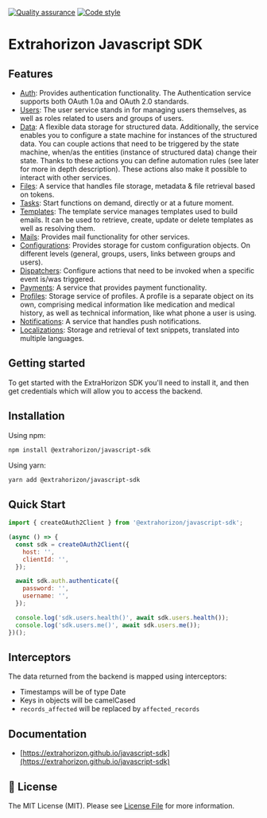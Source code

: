 [![Quality assurance](https://github.com/ExtraHorizon/javascript-sdk/actions/workflows/qualilty-assurance.yml/badge.svg?branch=master)](https://github.com/ExtraHorizon/javascript-sdk/actions/workflows/qualilty-assurance.yml)
[![Code style](https://github.com/ExtraHorizon/javascript-sdk/actions/workflows/code-style.yml/badge.svg?branch=master)](https://github.com/ExtraHorizon/javascript-sdk/actions/workflows/code-style.yml)

# Extrahorizon Javascript SDK

## Features

- [Auth][auth]: Provides authentication functionality. The Authentication service supports both OAuth 1.0a and OAuth 2.0 standards.
- [Users][users]: The user service stands in for managing users themselves, as well as roles related to users and groups of users.
- [Data][data]: A flexible data storage for structured data. Additionally, the service enables you to configure a state machine for instances of the structured data. You can couple actions that need to be triggered by the state machine, when/as the entities (instance of structured data) change their state. Thanks to these actions you can define automation rules (see later for more in depth description). These actions also make it possible to interact with other services.
- [Files][files]: A service that handles file storage, metadata & file retrieval based on tokens.
- [Tasks][tasks]: Start functions on demand, directly or at a future moment.
- [Templates][templates]: The template service manages templates used to build emails. It can be used to retrieve, create, update or delete templates as well as resolving them.
- [Mails][mails]: Provides mail functionality for other services.
- [Configurations][configurations]: Provides storage for custom configuration objects. On different levels (general, groups, users, links between groups and users).
- [Dispatchers][dispatchers]: Configure actions that need to be invoked when a specific event is/was triggered.
- [Payments][payments]: A service that provides payment functionality.
- [Profiles][profiles]: Storage service of profiles. A profile is a separate object on its own, comprising medical information like medication and medical history, as well as technical information, like what phone a user is using.
- [Notifications][notifications]: A service that handles push notifications.
- [Localizations][localizations]: Storage and retrieval of text snippets, translated into multiple languages.

## Getting started

To get started with the ExtraHorizon SDK you'll need to install it, and then get credentials which will allow you to access the backend.

## Installation

Using npm:

```sh
npm install @extrahorizon/javascript-sdk
```

Using yarn:

```sh
yarn add @extrahorizon/javascript-sdk
```

## Quick Start

```js
import { createOAuth2Client } from '@extrahorizon/javascript-sdk';

(async () => {
  const sdk = createOAuth2Client({
    host: '',
    clientId: '',
  });

  await sdk.auth.authenticate({
    password: '',
    username: '',
  });

  console.log('sdk.users.health()', await sdk.users.health());
  console.log('sdk.users.me()', await sdk.users.me());
})();
```

## Interceptors

The data returned from the backend is mapped using interceptors:

- Timestamps will be of type Date
- Keys in objects will be camelCased
- `records_affected` will be replaced by `affected_records`

## Documentation

- [https://extrahorizon.github.io/javascript-sdk](https://extrahorizon.github.io/javascript-sdk)

## 🔑 License

The MIT License (MIT). Please see [License File](/LICENSE) for more information.

[auth]: https://developers.extrahorizon.io/services/auth-service/2.0.4-dev/
[users]: https://developers.extrahorizon.io/services/users-service/1.1.7/
[data]: https://developers.extrahorizon.io/services/data-service/1.0.9/
[files]: https://developers.extrahorizon.io/services/files-service/1.0.1-dev/
[tasks]: https://developers.extrahorizon.io/services/tasks-service/1.0.4/
[templates]: https://developers.extrahorizon.io/services/templates-service/1.0.13/
[mails]: https://developers.extrahorizon.io/services/mail-service/1.0.8-dev/
[configurations]: https://developers.extrahorizon.io/services/configurations-service/2.0.2-dev/
[dispatchers]: https://developers.extrahorizon.io/services/dispatchers-service/1.0.3-dev/
[payments]: https://developers.extrahorizon.io/services/payments-service/1.1.0-dev/
[profiles]: https://developers.extrahorizon.io/services/profiles-service/1.1.3/
[notifications]: https://developers.extrahorizon.io/services/notifications-service/1.0.8/
[localizations]: https://developers.extrahorizon.io/services/localizations-service/1.1.6-dev/
